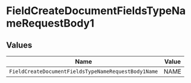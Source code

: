 # FieldCreateDocumentFieldsTypeNameRequestBody1


## Values

| Name                                                | Value                                               |
| --------------------------------------------------- | --------------------------------------------------- |
| `FieldCreateDocumentFieldsTypeNameRequestBody1Name` | NAME                                                |